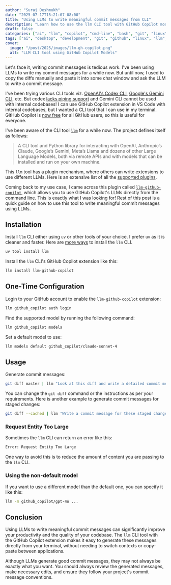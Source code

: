 ```yaml
---
author: "Suraj Deshmukh"
date: "2025-07-17T15:21:07-08:00"
title: "Using LLMs to write meaningful commit messages from CLI"
description: "Learn how to use the llm CLI tool with GitHub Copilot models to generate meaningful commit messages directly from your terminal."
draft: false
categories: ["ai", "llm", "copilot", "cmd-line", "bash", "git", "linux", "productivity", "programming", "desktop"]
tags: ["ai", "desktop", "development", "git", "github", "linux", "llm", "productivity", "programming", "copilot", "cli"]
cover:
  image: "/post/2025/images/llm-gh-copilot.png"
  alt: "LLM CLI tool using GitHub Copilot Models"
---
```


Let's face it, writing commit messages is tedious work. I've been using LLMs to write my commit messages for a while now. But until now, I used to copy the diffs manually and paste it into some chat window and ask the LLM to write a commit message.

I've been trying various CLI tools viz. [OpenAI's Codex CLI](https://github.com/openai/codex), [Google's Gemini CLI](https://github.com/google-gemini/gemini-cli), etc. But codex [lacks piping support](https://github.com/openai/codex/issues/1123) and Gemini CLI cannot be used with internal codebases! I can use GitHub Copilot extension in VS Code with internal codebases, but I wanted a CLI tool that I can use in my terminal. GitHub Copilot is [now free](https://github.blog/news-insights/product-news/github-copilot-in-vscode-free/) for all GitHub users, so this is useful for everyone.

I've been aware of the CLI tool [`llm`](https://llm.datasette.io) for a while now. The project defines itself as follows:

> A CLI tool and Python library for interacting with OpenAI, Anthropic’s Claude, Google’s Gemini, Meta’s Llama and dozens of other Large Language Models, both via remote APIs and with models that can be installed and run on your own machine.

This `llm` tool has a plugin mechanism, where others can write extensions to use different LLMs. Here is an extensive list of all the [supported plugins](https://llm.datasette.io/en/stable/plugins/index.html#plugins).

Coming back to my use case, I came across this plugin called [`llm-github-copilot`](https://github.com/jmdaly/llm-github-copilot), which allows you to use GitHub Copilot's LLMs directly from the command line. This is exactly what I was looking for! Rest of this post is a quick guide on how to use this tool to write meaningful commit messages using LLMs.

## Installation

Install `llm` CLI either using `uv` or other tools of your choice. I prefer `uv` as it is cleaner and faster. Here are [more ways](https://llm.datasette.io/en/stable/setup.html#installation) to install the `llm` CLI.

```bash
uv tool install llm
```

Install the `llm` CLI's GitHub Copilot extension like this:

```bash
llm install llm-github-copilot
```

## One-Time Configuration

Login to your GitHub account to enable the `llm-github-copilot` extension:

```bash
llm github_copilot auth login
```

Find the supported model by running the following command:

```bash
llm github_copilot models
```

Set a default model to use:

```bash
llm models default github_copilot/claude-sonnet-4
```

## Usage

Generate commit messages:

```bash
git diff master | llm "Look at this diff and write a detailed commit message"
```

You can change the `git diff` command or the instructions as per your requirements. Here is another example to generate commit messages for staged changes:

```bash
git diff --cached | llm "Write a commit message for these staged changes"
```

### Request Entity Too Large

Sometimes the `llm` CLI can return an error like this:

```bash
Error: Request Entity Too Large
```

One way to avoid this is to reduce the amount of content you are passing to the `llm` CLI.

### Using the non-default model

If you want to use a different model than the default one, you can specify it like this:

```bash
llm -m github_copilot/gpt-4o ...
```

## Conclusion

Using LLMs to write meaningful commit messages can significantly improve your productivity and the quality of your codebase. The `llm` CLI tool with the GitHub Copilot extension makes it easy to generate these messages directly from your terminal, without needing to switch contexts or copy-paste between applications.

Although LLMs generate good commit messages, they may not always be exactly what you want. You should always review the generated messages, make necessary edits, and ensure they follow your project's commit message conventions.

